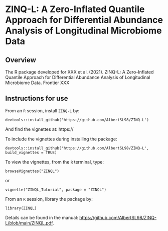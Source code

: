 # ZINQ-L: A Zero-Inflated Quantile Approach for Differential Abundance Analysis of Longitudinal Microbiome Data

## Overview

The R package developed for XXX et al. (2021). ZINQ-L: A Zero-Inflated Quantile Approach for Differential Abundance Analysis of Longitudinal Microbiome Data. Frontier XXX

## Instructions for use

From an `R` session, install `ZINQ-L` by:
```
devtools::install_github('https://github.com/AlbertSL98/ZINQ-L')
```
And find the vignettes at: https://

To include the vignettes during installing the package:
```
devtools::install_github('https://github.com/AlbertSL98/ZINQ-L', build_vignettes = TRUE)
```
To view the vignettes, from the `R` terminal, type: 
```
browseVignettes("ZINQL")
```
or
```
vignette("ZINQL_Tutorial", package = "ZINQL")
```

From an `R` session, library the package by:
```
library(ZINQL)
```


Details can be found in the manual: https://github.com/AlbertSL98/ZINQ-L/blob/main/ZINQL.pdf.
